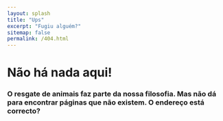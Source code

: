 ```yaml
---
layout: splash
title: "Ups"
excerpt: "Fugiu alguém?"
sitemap: false
permalink: /404.html
---
```


# Não há nada aqui!
### O resgate de animais faz parte da nossa filosofia. Mas não dá para encontrar páginas que não existem. O endereço está correcto?
